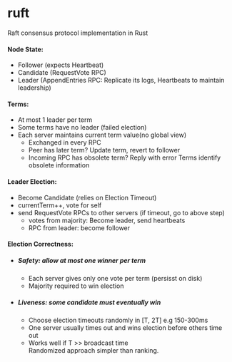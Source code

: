 # ruft
Raft consensus protocol implementation in Rust

#### Node State:
  - Follower (expects Heartbeat)
  - Candidate (RequestVote RPC)
  - Leader  (AppendEntries RPC: Replicate its logs, Heartbeats to maintain leadership)
 
#### Terms:
  - At most 1 leader per term
  - Some terms have no leader (failed election)
  - Each server maintains current term value(no global view)
    - Exchanged in every RPC
    - Peer has later term? Update term, revert to follower
    - Incoming RPC has obsolete term? Reply with error
  Terms identify obsolete information

#### Leader Election:
  - Become Candidate (relies on Election Timeout)
  - currentTerm++, vote for self
  - send RequestVote RPCs to other servers (if timeout, go to above step)
    - votes from majority: Become leader, send heartbeats
    - RPC from leader: become follower
  
#### Election Correctness:
  - ##### Safety: allow at most one winner per term
    - Each server gives only one vote per term (persisst on disk)
    - Majority required to win election
  - ##### Liveness: some candidate must eventually win
    - Choose election timeouts randomly in [T, 2T] e.g 150-300ms
    - One server usually times out and wins election before others time out
    - Works well if T >> broadcast time  
  Randomized approach simpler than ranking.
